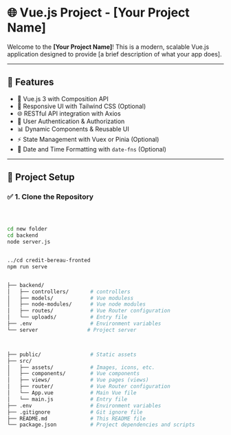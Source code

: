 # 🌐 Vue.js Project - [Your Project Name]

Welcome to the **[Your Project Name]**! This is a modern, scalable Vue.js application designed to provide [a brief description of what your app does].

---

## 📌 **Features**
- 🚀 Vue.js 3 with Composition API
- 🎨 Responsive UI with Tailwind CSS (Optional)
- 🌐 RESTful API integration with Axios
- 🔐 User Authentication & Authorization
- 📊 Dynamic Components & Reusable UI
- ⚡ State Management with Vuex or Pinia (Optional)
- 📅 Date and Time Formatting with `date-fns` (Optional)

---

## 🚀 **Project Setup**

### ✅ **1. Clone the Repository**
```bash



cd new folder
cd backend
node server.js


../cd credit-bereau-fronted
npm run serve


├── backend/               
│   ├── controllers/       # controllers
│   ├── models/            # Vue moduless
│   ├── node-modules/      # Vue node modules
│   ├── routes/            # Vue Router configuration
│   └── uploads/           # Entry file
├── .env                   # Environment variables
└── server                # Project server



├── public/                # Static assets
├── src/
│   ├── assets/            # Images, icons, etc.
│   ├── components/        # Vue components
│   ├── views/             # Vue pages (views)
│   ├── router/            # Vue Router configuration
│   └── App.vue            # Main Vue file
│   └── main.js            # Entry file
├── .env                   # Environment variables
├── .gitignore             # Git ignore file
├── README.md              # This README file
└── package.json           # Project dependencies and scripts
